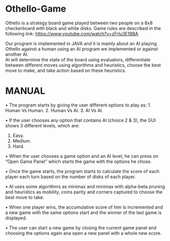 # Othello-Game

Othello is a strategy board game played between two people on a 8x8 checkerboard with black and white disks. 
Game rules are described in the following link: 
                https://www.youtube.com/watch?v=zFrlu3E18BA
                
Our program is implemented in JAVA and it is mainly about an AI playing Othello against a human using an AI program we implemented or against another AI.  
AI will determine the state of the board using evaluators, differentiate between different moves using algorithms and 
heuristics, choose the best move to make, and take action based on these heuristics.

# MANUAL
•	The program starts by giving the user different options to play as:
	1. Human Vs Human.
	2. Human Vs AI.
	3. AI Vs AI.
  
•	If the user chooses any option that contains AI (choice 2 & 3), the GUI shows 3 different levels, which are:
1. Easy.
2. Medium.
3. Hard.

•	When the user chooses a game option and an AI level, he can press on “Open Game Panel” which starts the game with the options he chose.

•	Once the game starts, the program starts to calculate the score of each player each turn based on the number of disks of each player.

•	AI uses some algorithms as minimax and minimax with alpha-beta pruning and heuristics as mobility, coins parity and corners captured
to choose the best move to take.

•	When one player wins, the accumulative score of him is incremented and a new game with the same options start and the winner of the last game is displayed.

•	The user can start a new game by closing the current game panel and choosing the options again ana open a new panel with a whole new score.
